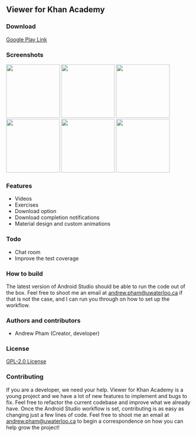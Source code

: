 Viewer for Khan Academy
-----------------------

### Download
[Google Play Link](https://play.google.com/store/apps/details?id=com.andrewpham.android.khanacademy_learnanything) 

### Screenshots
<img src="https://lh3.googleusercontent.com/G95ARO0UfmI5Sbh87qTWeVSyVxCX318XpPrnp_Ur2RIE_g-M3d5zfSJOHQwaP5RmBcY=h900-rw" width=145>
<img src="https://lh3.googleusercontent.com/5pbDwyRFr8kCmUryW8eZLJslMItX6ASuHrDstLZiPHORSlgqxZBCFMEzet6vL9xJHcA=h900-rw" width=145>
<img src="https://lh3.googleusercontent.com/y6X2jdDuTJQytDbn-xmnwxcCx7FxZoC12VhmcDyO65L2ZGhI0bYP0FD6x6xLKkATraS1=h900-rw" width=145>
<img src="https://lh3.googleusercontent.com/8kSq4OAHmysjkBfDHWm-ivnjXg93bPs91SGyTabP5PZVlFy3IR7vqHopWmhHwbpnvQ=h900-rw" width=145>
<img src="https://lh3.googleusercontent.com/JOfglJMqEz7JE0Yr3h7siFkgNBPqRwNdmnZOiuEwW6bjszsFzrbD79ZqF9XghkOCbF8=h900-rw" width=145>
<img src="https://lh3.googleusercontent.com/TaWrLNy_NXmPMPzqOYyxFJ-hpFlKY8pJo2vFRuWmBDYu-cP8w4feMOiFzMLwVYAKZXw=h900-rw" width=145> 

### Features
* Videos
* Exercises
* Download option
* Download completion notifications
* Material design and custom animations

### Todo
* Chat room
* Improve the test coverage

### How to build
The latest version of Android Studio should be able to run the code out of the box.  Feel free 
to shoot me an email at andrew.pham@uwaterloo.ca if that is not the case, and I can run you 
through on how to set up the workflow.

### Authors and contributors
* Andrew Pham (Creator, developer)

### License
[GPL-2.0 License](https://opensource.org/licenses/gpl-2.0.php)

### Contributing
If you are a developer, we need your help.  Viewer for Khan Academy is a young project and we have a lot of new features to implement and bugs to fix.  Feel free to refactor the current codebase and improve what we already have.  Once the Android Studio workflow is set, contributing is as easy as changing just a few lines of code.  Feel free to shoot me an email at andrew.pham@uwaterloo.ca to begin a correspondence on how you can help grow the project!